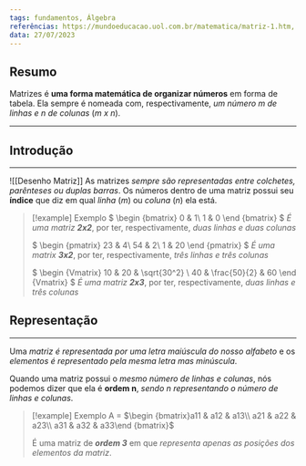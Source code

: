 ```yaml
---
tags: fundamentos, Álgebra
referências: https://mundoeducacao.uol.com.br/matematica/matriz-1.htm, https://www.youtube.com/watch?v=kDr1CdPuVXo
data: 27/07/2023
---
```

## Resumo

Matrizes é **uma forma matemática de organizar números** em forma de tabela. Ela sempre é nomeada com, respectivamente, *um número m de linhas e n de colunas* (*m x n*).

---
## Introdução
---
![[Desenho Matriz]]
As matrizes *sempre são representadas entre colchetes, parênteses ou duplas barras*. Os números dentro de uma matriz possui seu **índice** que diz em qual *linha* (*m*) ou *coluna* (*n*) ela está.

>[!example] Exemplo
>$
>\begin {bmatrix}
>0 & 1\\
>1 & 0
>\end {bmatrix}
>$ *É uma matriz* ***2x2***, por ter, respectivamente, *duas linhas e duas colunas*
>
>$
>\begin {pmatrix}
>23 & 4\\
>54 & 2\\
>1 & 20
>\end {pmatrix}
>$ *É uma matrix* ***3x2***, por ter, respectivamente, *três linhas e três colunas*
>
>$
>\begin {Vmatrix}
>10 & 20 & \sqrt{30^2} \\
>40 & \frac{50}{2} & 60
>\end {Vmatrix}
>$ *É uma matriz* ***2x3***, por ter, respectivamente, *duas linhas e três colunas*

## Representação
---
Uma *matriz é representada por uma letra maiúscula do nosso alfabeto* e os *elementos é representado pela mesma letra mas minúscula*. 

Quando uma matriz possui o *mesmo número de linhas e colunas*, nós podemos dizer que ela é **ordem n**, *sendo n representando o número de linhas e colunas*.

>[!example] Exemplo
>A = $\begin {bmatrix}a11 & a12 & a13\\ a21 & a22 & a23\\ a31 & a32 & a33\end {bmatrix}$ 
>
>É uma matriz de ***ordem 3*** em que *representa apenas as posições dos elementos da matriz*.
>